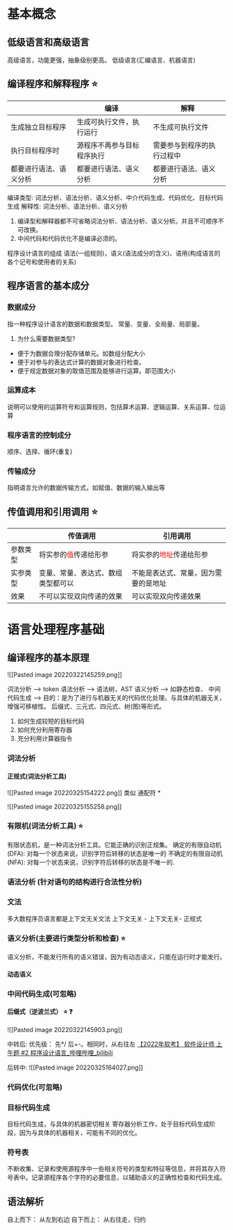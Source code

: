 
# 基本概念
## 低级语言和高级语言
高级语言，功能更强，抽象级别更高。
低级语言(汇编语言、机器语言)

## 编译程序和解释程序 ⭐
|                        | 编译                       | 解释                       |
| ---------------------- | -------------------------- | -------------------------- |
| 生成独立目标程序       | 生成可执行文件，执行运行   | 不生成可执行文件           |
| 执行目标程序时         | 源程序不再参与目标程序执行 | 需要参与到程序的执行过程中 |
| 都要进行语法、语义分析 | 都要进行语法、语义分析     | 都要进行语法、语义分析     |

编译类型: 词法分析、语法分析、语义分析、中介代码生成、代码优化、目标代码生成
解释性: 词法分析、语法分析、语义分析
1. 编译型和解释器都不可省略词法分析、语法分析、语义分析。并且不可顺序不可改换。
2. 中间代码和代码优化不是编译必须的。

程序设计语言的组成
语法(一组规则)，语义(语法成分的含义)、语用(构成语言的各个记号和使用者的关系)

## 程序语言的基本成分
### 数据成分
指一种程序设计语言的数据和数据类型。
常量、变量、全局量、局部量。

1. 为什么需要数据类型?
+ 便于为数据合理分配存储单元。如数组分配大小
+ 便于对参与的表达式计算的数据对象进行检查。
+ 便于规定数据对象的取值范围及能够进行运算。即范围大小


### 运算成本
说明可以使用的运算符号和运算规则，包括算术运算、逻辑运算、关系运算、位运算
### 程序语言的控制成分
顺序、选择、循环(重复)

### 传输成分
指明语言允许的数据传输方式，如赋值、数据的输入输出等

##  传值调用和引用调用 ⭐
|          | 传值调用                                        | 引用调用                                          |
| -------- | ----------------------------------------------- | ------------------------------------------------- |
| 参数类型 | 将实参的<font color=#ff0000>值</font>传递给形参 | 将实参的<font color=#ff0000>地址</font>传递给形参 |
| 实参类型 | 变量、常量、表达式、数组类型都可以              | 不能是表达式、常量，因为需要的是地址              |
| 效果     | 不可以实现双向传递的效果                        | 可以实现双向传递效果                                                  |



# 语言处理程序基础

## 编译程序的基本原理
![[Pasted image 20220322145259.png]]



词法分析  --> token
语法分析 --> 语法树，AST
语义分析 -->  如静态检查、
中间代码生成 --> 目的：是为了进行与机器无关的代码优化处理。与具体的机器无关，增强可移植性。
后缀式、三元式、四元式、树(图)等形式。
1. 如何生成较短的目标代码
2. 如何充分利用寄存器
3. 充分利用计算器指令

### 词法分析
#### 正规式(词法分析工具)
![[Pasted image 20220325154222.png]]
类似 通配符 *

![[Pasted image 20220325155258.png]]


### 有限机(词法分析工具) ⭐
有限状态机，是一种词法分析工具。它能正确的识别正规集。
确定的有限自动机(DFA): 对每一个状态来说，识别字符后转移的状态是唯一的
不确定的有限自动机(NFA): 对每一个状态来说，识别字符后转移的状态是不唯一的.



### 语法分析 (针对语句的结构进行合法性分析)
### 文法
多大数程序员语言都是上下文无关文法
上下文无关 - 
上下文无关- 
正规式


### 语义分析(主要进行类型分析和检查) ⭐

语义分析，不能发行所有的语义错误，因为有动态语义，只能在运行时才能发行。
#### 动态语义

### 中间代码生成(可忽略)

#### 后缀式（逆波兰式） ⭐ ❓
![[Pasted image 20220322145903.png]]

中转后:
优先级： 先*/ 后+-。相同时，从右往左
[【2022年软考】 软件设计师 上午题 #2 程序设计语言_哔哩哔哩_bilibili](https://www.bilibili.com/video/BV1tL411c7gi?p=114)

后转中:
![[Pasted image 20220325164027.png]]


### 代码优化(可忽略)

### 目标代码生成
目标代码生成，与具体的机器密切相关
寄存器分析工作，处于目标代码生成阶段，因为与具体的机器相关，可能有不同的优化。


### 符号表
不断收集、记录和使用源程序中一些相关符号的类型和特征等信息，并将其存入符号表中。记录源程序各个字符的必要信息，以辅助语义的正确性检查和代码生成。






## 语法解析
自上而下： 从左到右边
自下而上： 从右往走，归约
